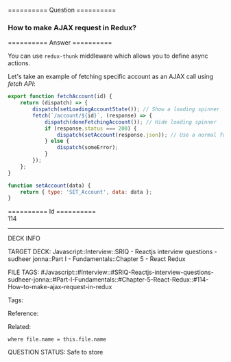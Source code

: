 ========== Question ==========  

### How to make AJAX request in Redux?  

========== Answer ==========  

You can use `redux-thunk` middleware which allows you to define async actions.

Let's take an example of fetching specific account as an AJAX call using _fetch API_:

```javascript
export function fetchAccount(id) {
    return (dispatch) => {
        dispatch(setLoadingAccountState()); // Show a loading spinner
        fetch(`/account/${id}`, (response) => {
            dispatch(doneFetchingAccount()); // Hide loading spinner
            if (response.status === 200) {
                dispatch(setAccount(response.json)); // Use a normal function to set the received state
            } else {
                dispatch(someError);
            }
        });
    };
}

function setAccount(data) {
    return { type: 'SET_Account', data: data };
}
```

========== Id ==========  
114

---

DECK INFO

TARGET DECK: Javascript::Interview::SRIQ - Reactjs interview questions - sudheer jonna::Part I - Fundamentals::Chapter 5 - React Redux

FILE TAGS: #Javascript::#Interview::#SRIQ-Reactjs-interview-questions-sudheer-jonna::#Part-I-Fundamentals::#Chapter-5-React-Redux::#114-How-to-make-ajax-request-in-redux

Tags:

Reference:

Related:

```dataview
where file.name = this.file.name
```

QUESTION STATUS: Safe to store
